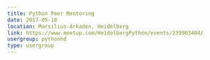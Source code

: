 ```yaml
---
title: Python Peer Mentoring
date: 2017-05-18
location: Marsilius-Arkaden, Heidelberg
link: https://www.meetup.com/HeidelbergPython/events/239903404/
usergroup: pythonhd
type: usergroup
---
```

